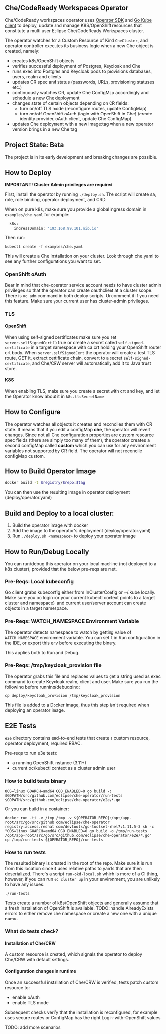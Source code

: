 ## Che/CodeReady Workspaces Operator

Che/CodeReady workspaces operator uses [Operator SDK](https://github.com/operator-framework/operator-sdk) and [Go Kube client](https://github.com/kubernetes/client-go) to deploy, update and manage K8S/OpenShift resources that constitute a multi user Eclipse Che/CodeReady Workspaces cluster.

The operator watches for a Custom Resource of Kind `CheCluster`, and operator controller executes its business logic when a new Che object is created, namely:

* creates k8s/OpenShift objects
* verifies successful deployment of Postgres, Keycloak and Che
* runs exec into Postgres and Keycloak pods to provisions databases, users, realm and clients
* updates CR spec and status (passwords, URLs, provisioning statuses etc.)
* continuously watches CR, update Che ConfigMap accordingly and schedule a new Che deployment
* changes state of certain objects depending on CR fields:
    * turn on/off TLS mode (reconfigure routes, update ConfigMap)
    * turn on/off OpenShift oAuth (login with OpenShift in Che) (create identity provider, oAuth client, update Che ConfigMap)
* updates Che deployment with a new image:tag when a new operator version brings in a new Che tag

## Project State: Beta

The project is in its early development and breaking changes are possible.

## How to Deploy

**IMPORTANT! Cluster Admin privileges are required**

First, install the operator by running `./deploy.sh`. The script will create sa, role, role binding, operator deployment, and CRD.

When on pure k8s, make sure you provide a global ingress domain in `examples/che.yaml` for example:

```bash
  k8s:
    ingressDomain: '192.168.99.101.nip.io'
```

Then run:
```
kubectl create -f examples/che.yaml
```

This will create a Che installation on your cluster. Look through che.yaml to see any further configurations you want to set.


### OpenShift oAuth

Bear in mind that che-operator service account needs to have cluster admin privileges so that the operator can create oauthclient at a cluster scope.
There is `oc adm` command in both deploy scripts. Uncomment it if you need this feature.
Make sure your current user has cluster-admin privileges.

### TLS

#### OpenShift

When using self-signed certificates make sure you set `server.selfSignedCert` to true
or create a secret called `self-signed-certificate` in a target namespace with ca.crt holding your OpenShift router crt body.
When `server.selfSignedCert` the operator will create a test TLS route, GET it, extract certificate chain, convert to a secret `self-signed-certificate`,
and Che/CRW server will automatically add it to Java trust store.

#### K8S

When enabling TLS, make sure you create a secret with crt and key, and let the Operator know about it in `k8s.tlsSecretName`

## How to Configure

The operator watches all objects it creates and reconciles them with CR state. It means that if you edit a configMap **che**, the operator will revert changes.
Since not all Che configuration properties are custom resource spec fields (there are simply too many of them), the operator creates a second configMap called **custom**
which you can use for any environment variables not supported by CR field. The operator will not reconcile configMap custom.

## How to Build Operator Image

```bash
docker build -t $registry/$repo:$tag
```

You can then use the resulting image in operator deployment (deploy/operator.yaml)

## Build and Deploy to a local cluster:

1. Build the operator image with docker
2. Add the image to the operator's deployment (deploy/operator.yaml)
3. Run `./deploy.sh <namespace>` to deploy your operator image

## How to Run/Debug Locally

You can run/debug this operator on your local machine (not deployed to a k8s cluster),
provided that the below pre-reqs are met.

### Pre-Reqs: Local kubeconfig
Go client grabs kubeconfig either from InClusterConfig or ~/.kube locally.
Make sure you oc login (or your current kubectl context points to a target cluster and namespace),
and current user/server account can create objects in a target namespace.

### Pre-Reqs: WATCH_NAMESPACE Environment Variable

The operator detects namespace to watch by getting value of `WATCH_NAMESPACE` environment variable.
You can set it in Run configuration in the IDE, or export this env before executing the binary.

This applies both to Run and Debug.

### Pre-Reqs: /tmp/keycloak_provision file

The operator grabs this file and replaces values to get a string used as exec command to create Keycloak realm, client and user.
Make sure you run the following before running/debugging:

```
cp deploy/keycloak_provision /tmp/keycloak_provision
```
This file is added to a Docker image, thus this step isn't required when deploying an operator image.

## E2E Tests

`e2e` directory contains end-to-end tests that create a custom resource, operator deployment, required RBAC.

Pre-reqs to run e3e tests:

* a running OpenShift instance (3.11+)
* current oc/kubectl context as a cluster admin user

### How to build tests binary
```
OOS=linux GOARCH=amd64 CGO_ENABLED=0 go build -o $GOPATH/src/github.com/eclipse/che-operator/run-tests $GOPATH/src/github.com/eclipse/che-operator/e2e/*.go
```

Or you can build in a container:

```
docker run -ti -v /tmp:/tmp -v ${OPERATOR_REPO}:/opt/app-root/src/go/src/github.com/eclipse/che-operator registry.access.redhat.com/devtools/go-toolset-rhel7:1.11.5-3 sh -c "OOS=linux GOARCH=amd64 CGO_ENABLED=0 go build -o /tmp/run-tests /opt/app-root/src/go/src/github.com/eclipse/che-operator/e2e/*.go"
cp /tmp/run-tests ${OPERATOR_REPO}/run-tests
```

### How to run tests

The resulted binary is created in the root of the repo. Make sure it is run from this location since it uses relative paths to yamls that are then deserialized.
There's a script `run-okd-local.sh` which is more of a CI thing, however, if you can run `oc cluster up` in your environment, you are unlikely to have any issues.

```
./run-tests
```

Tests create a number of k8s/OpenShift objects and generally assume that a fresh installation of OpenShift is available.
TODO: handle AlreadyExists errors to either remove che namespace or create a new one with a unique name.

### What do tests check?

#### Installation of Che/CRW

A custom resource is created, which signals the operator to deploy Che/CRW with default settings.

#### Configuration changes in runtime

Once an successful installation of Che/CRW is verified, tests patch custom resource to:

* enable oAuth
* enable TLS mode

Subsequent checks verify that the installation is reconfigured, for example uses secure routes or ConfigMap has the right Login-with-OpenShift values

TODO: add more scenarios




   
